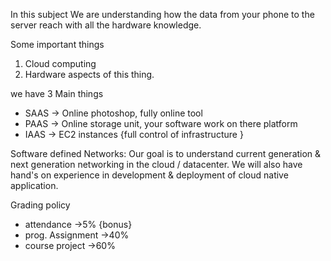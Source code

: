 In this subject We are understanding how the data from your phone to the server reach with all the hardware knowledge.

Some important things
1. Cloud computing
2. Hardware aspects of this thing.

 we have 3 Main things
 - SAAS → Online photoshop, fully online tool
 - PAAS → Online storage unit, your software work on there platform
 - IAAS → EC2 instances {full control of infrastructure } 

Software defined Networks:
Our goal is to understand current generation & next generation networking in the cloud / datacenter.
We will also have hand's on experience in development & deployment of cloud native application.

Grading policy
- attendance →5% {bonus}
- prog. Assignment →40%
- course project →60%